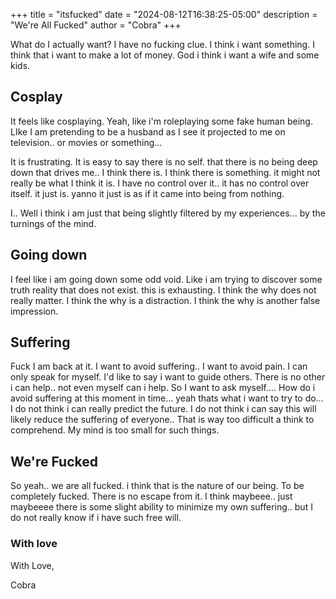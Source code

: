+++
title =  "itsfucked"
date = "2024-08-12T16:38:25-05:00"
description = "We're All Fucked"
author = "Cobra"
+++


What do I actually want? I have no fucking clue. I think i want something. I think that i want to make a lot of money. God i think i want a wife and some kids. 

## Cosplay

It feels like cosplaying.  Yeah, like i'm roleplaying some fake human being. LIke I am pretending to be a husband as I see it projected to me on television.. or movies or something... 

It is frustrating. It is easy to say there is no self. that there is no being deep down that drives me.. I think there is.  I think there is something. it might not really be what I think it is. I have no control over it.. it has no control over itself. it just is.  yanno it just is as if it came into being from nothing. 

I.. Well i think i am just that being slightly filtered by my experiences... by the turnings of the mind.  

## Going down

I feel like i am going down some odd void.  Like i am trying to discover some truth reality that does not exist. this is exhausting. I think the why does not really matter. I think the why is a distraction.  I think the why is another false impression.  

## Suffering

Fuck I am back at it. I want to avoid suffering.. I want to avoid pain. I can only speak for myself. I'd like to say i want to guide others. There is no other i can help.. not even myself can i help. So I want to ask myself.... How do i avoid suffering at this moment in time... yeah thats what i want to try to do... I do not think i can really predict the future. I do not think i can say this will likely reduce the suffering of everyone.. That is way too difficult a think to comprehend. My mind is too small for such things.  

## We're Fucked

So yeah.. we are all fucked. i think that is the nature of our being. To be completely fucked.  There is no escape from it. I think maybeee..   just maybeeee there is some slight ability to minimize my own suffering.. but I do not really know if i have such free will.  


### With love

With Love,

Cobra

